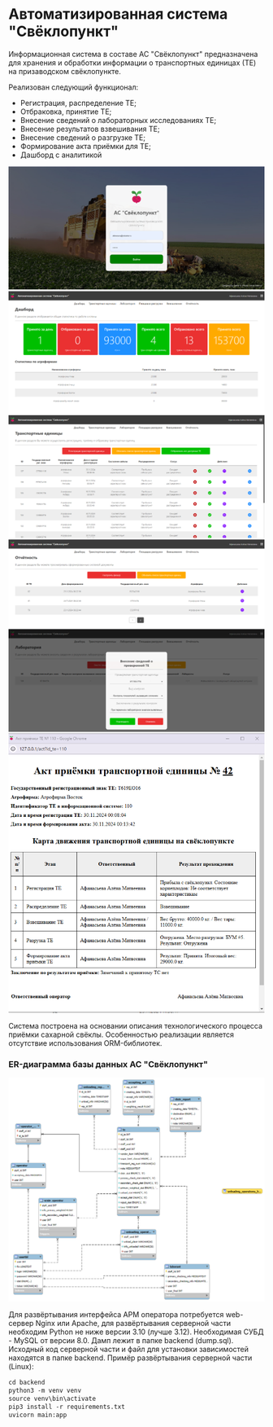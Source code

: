 # Автоматизированная система "Свёклопункт"

Информационная система в составе АС "Свёклопункт" предназначена для хранения и обработки информации о транспортных единицах (ТЕ) на призаводском свёклопункте.

Реализован следующий функционал:

+ Регистрация, распределение ТЕ;
+ Отбраковка, принятие ТЕ;
+ Внесение сведений о лабораторных исследованиях ТЕ;
+ Внесение результатов взвешивания ТЕ;
+ Внесение сведений о разгрузке ТЕ;
+ Формирование акта приёмки для ТЕ;
+ Дашборд с аналитикой

![img_5.png](img_5.png)
![img_1.png](img_1.png)
![img_2.png](img_2.png)
![img_3.png](img_3.png)
![img_4.png](img_4.png)
![img_6.png](img_6.png)

Система построена на основании описания технологического процесса приёмки сахарной свёклы.
Особенностью реализации является отсутствие использования ORM-библиотек.

### ER-диаграмма базы данных АС "Свёклопункт"

![img_7.png](img_7.png)

Для развёртывания интерфейса АРМ оператора потребуется web-сервер Nginx или Apache, для развёртывания серверной части необходим Python не ниже версии 3.10 (лучше 3.12). 
Необходимая СУБД - MySQL от версии 8.0. Дамп лежит в папке backend (dump.sql).
Исходный код серверной части и файл для установки зависимостей находятся в папке backend.
Примёр развёртывания серверной части (Linux):
```
cd backend
python3 -m venv venv
source venv\bin\activate
pip3 install -r requirements.txt
uvicorn main:app
```
